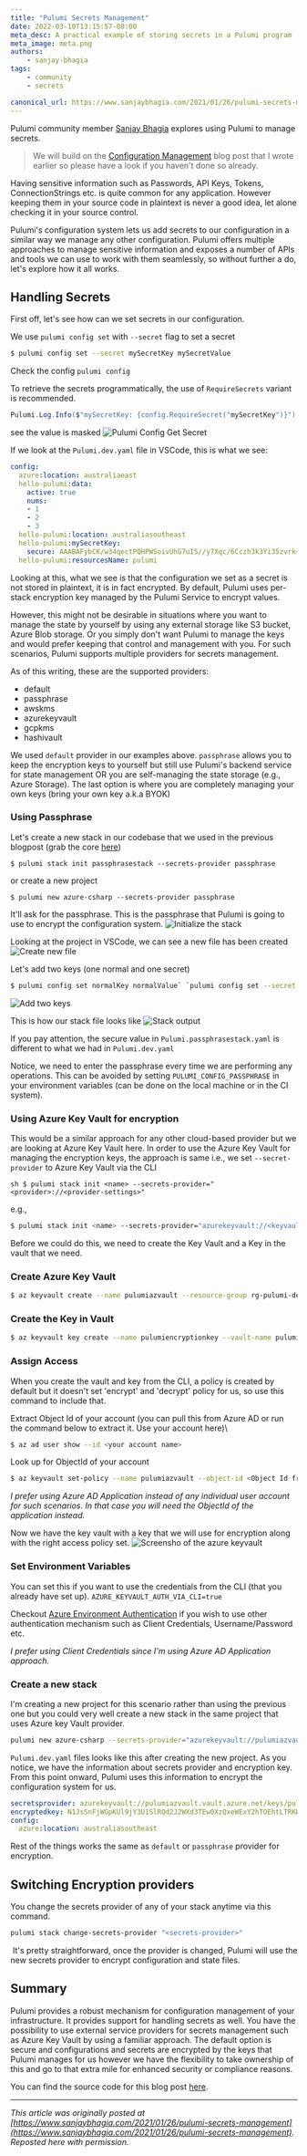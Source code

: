 ```yaml
---
title: "Pulumi Secrets Management"
date: 2022-03-10T13:15:57-08:00
meta_desc: A practical example of storing secrets in a Pulumi program
meta_image: meta.png
authors:
    - sanjay-bhagia
tags:
    - community
    - secrets

canonical_url: https://www.sanjaybhagia.com/2021/01/26/pulumi-secrets-management
---
```


Pulumi community member [Sanjay Bhagia](https://www.sanjaybhagia.com/) explores using Pulumi to manage secrets.

<!--more-->

> We will build on the [Configuration Management](https://www.sanjaybhagia.com/pulumi-configuration-management) blog post that I wrote earlier so please have a look if you haven't done so already.

Having sensitive information such as Passwords, API Keys, Tokens, ConnectionStrings etc. is quite common for any application. However keeping them in your source code in plaintext is never a good idea, let alone checking it in your source control.

Pulumi's configuration system lets us add secrets to our configuration in a similar way we manage any other configuration. Pulumi offers multiple approaches to manage sensitive information and exposes a number of APIs and tools we can use to work with them seamlessly, so without further a do, let's explore how it all works.

## Handling Secrets

First off, let's see how can we set secrets in our configuration.

We use `pulumi config set` with `--secret` flag to set a secret

```sh
$ pulumi config set --secret mySecretKey mySecretValue
```

Check the config `pulumi config`

To retrieve the secrets programmatically, the use of `RequireSecrets` variant is recommended.

```csharp
Pulumi.Log.Info($"mySecretKey: {config.RequireSecret("mySecretKey")}");

```

see the value is masked
![Pulumi Config Get Secret](./images/pulumi-config-get-secret.jpg)

If we look at the `Pulumi.dev.yaml` file in VSCode, this is what we see:

```yaml
config:
  azure:location: australiaeast
  hello-pulumi:data:
    active: true
    nums:
    - 1
    - 2
    - 3
  hello-pulumi:location: australiasoutheast
  hello-pulumi:mySecretKey:
    secure: AAABAFybCK/w34qectPQHPWSoivUhG7uI5//y7Xqc/6Cczh3k3Yi35zvrk+U
  hello-pulumi:resourcesName: pulumi

```

Looking at this, what we see is that the configuration we set as a secret is not stored in plaintext, it is in fact encrypted. By default, Pulumi uses per-stack encryption key managed by the Pulumi Service to encrypt values.

However, this might not be desirable in situations where you want to manage the state by yourself by using any external storage like S3 bucket, Azure Blob storage. Or you simply don't want Pulumi to manage the keys and would prefer keeping that control and management with you. For such scenarios, Pulumi supports multiple providers for secrets management.

As of this writing, these are the supported providers:

- default
- passphrase
- awskms
- azurekeyvault
- gcpkms
- hashivault

We used `default` provider in our examples above. `passphrase` allows you to keep the encryption keys to yourself but still use Pulumi's backend service for state management OR you are self-managing the state storage (e.g., Azure Storage). The last option is where you are completely managing your own keys (bring your own key a.k.a BYOK)

### Using Passphrase

Let's create a new stack in our codebase that we used in the previous blogpost (grab the core [here](https://github.com/sanjaybhagia/pulumi-examples/tree/d035014aa852ff2d68a8958d5036037a5cf50ae4/hello-pulumi))

```shell
$ pulumi stack init passphrasestack --secrets-provider passphrase
```

or create a new project 
```shell
$ pulumi new azure-csharp --secrets-provider passphrase
```

It'll ask for the passphrase. This is the passphrase that Pulumi is going to use to encrypt the configuration system.
![Initialize the stack](./images/pulumi-stack-init-passphrase-1.jpg)

Looking at the project in VSCode, we can see a new file has been created ![Create new file](./images/pulumi-stack-init-passphrase-2.jpg)

Let's add two keys (one normal and one secret) 
```sh
$ pulumi config set normalKey normalValue` `pulumi config set --secret secretKey secretValue
```
![Add two keys](./images/pulumi-stack-init-passphrase-3.jpg)

This is how our stack file looks like ![Stack output](./images/pulumi-stack-init-passphrase-4.jpg)

If you pay attention, the secure value in `Pulumi.passphrasestack.yaml` is different to what we had in `Pulumi.dev.yaml`

Notice, we need to enter the passphrase every time we are performing any operations. This can be avoided by setting `PULUMI_CONFIG_PASSPHRASE` in your environment variables (can be done on the local machine or in the CI system).

### Using Azure Key Vault for encryption

This would be a similar approach for any other cloud-based provider but we are looking at Azure Key Vault here. In order to use the Azure Key Vault for managing the encryption keys, the approach is same i.e., we set `--secret-provider` to Azure Key Vault via the CLI

`sh
$ pulumi stack init <name> --secrets-provider="<provider>://<provider-settings>"`

e.g.,

```sh
$ pulumi stack init <name> --secrets-provider="azurekeyvault://<keyvaultname>.vault.azure.net/keys/<key name>"
```

Before we could do this, we need to create the Key Vault and a Key in the vault that we need.

### Create Azure Key Vault

```sh
$ az keyvault create --name pulumiazvault --resource-group rg-pulumi-dev --location australiasoutheast
```

### Create the Key in Vault

```sh
$ az keyvault key create --name pulumiencryptionkey --vault-name pulumiazvault
```

### Assign Access

When you create the vault and key from the CLI, a policy is created by default but it doesn't set 'encrypt' and 'decrypt' policy for us, so use this command to include that.

Extract Object Id of your account (you can pull this from Azure AD or run the command below to extract it. Use your account here)\

```sh
$ az ad user show --id <your account name>
```

Look up for ObjectId of your account

```sh
$ az keyvault set-policy --name pulumiazvault --object-id <Object Id from above> --key-permissions encrypt decrypt get create delete list update import backup restore recover
```

*I prefer using Azure AD Application instead of any individual user account for such scenarios. In that case you will need the ObjectId of the application instead.*

Now we have the key vault with a key that we will use for encryption along with the right access policy set. ![Screensho of the azure keyvault](./images/az-keyvault-with-key.jpg)

### Set Environment Variables

You can set this if you want to use the credentials from the CLI (that you already have set up). `AZURE_KEYVAULT_AUTH_VIA_CLI=true`

Checkout [Azure Environment Authentication](https://docs.microsoft.com/en-us/azure/developer/go/azure-sdk-authorization#use-environment-based-authentication) if you wish to use other authentication mechanism such as Client Credentials, Username/Password etc.

*I prefer using Client Credentials since I'm using Azure AD Application approach.*

### Create a new stack

I'm creating a new project for this scenario rather than using the previous one but you could very well create a new stack in the same project that uses Azure key Vault provider.

```sh
pulumi new azure-csharp --secrets-provider="azurekeyvault://pulumiazvault.vault.azure.net/keys/pulumiencryptionkey"
```

`Pulumi.dev.yaml` files looks like this after creating the new project. As you notice, we have the information about secrets provider and encryption key. From this point onward, Pulumi uses this information to encrypt the configuration system for us.

```yaml
secretsprovider: azurekeyvault://pulumiazvault.vault.azure.net/keys/pulumiencryptionkey
encryptedkey: N1JsSnFjWGpKUl9jY3U1SlRQd2J2WXd3TEw0XzQxeWExY2hTOEhtLTRKWkd3cTViblg3OWF4VHFTcDY4amo4RDc4RUxyT3poNC0tUEVSM0ppbUxfcUdiN1dOWm9Cb0VrNU5TODF6dUlMVEg3c2VVc1ItTVZfRjFBQWpmdGNiX29xYU1BdTN2d0NlMmtWUWFUWUc0NjNJMnh4eUNybzdJMzlXZHdXMVRpODh4TnZfdDM1R2pfdS1rS3VlQlh5cDI4OXZmMkxXaFFuNzNBckJaRU9vcnl5WmJPeUVXMHpJSzlIOEZXOG5WTnl6akFXYmxWYkkyYVB6c3BsUWpDOGw5OFRJNXFyV0JBSjAybHVkTE9UMGF6MllqSW4xbm9GVW1pODRsbVJZbEh6OThPLUdBemlhcWp4V1dKaE5vN0NDeEFZdFM2cXk3emozSDI0UHlGQllESTdR
config:
  azure:location: australiasoutheast

```

Rest of the things works the same as `default` or `passphrase` provider for encryption.

## Switching Encryption providers

You change the secrets provider of any of your stack anytime via this command.

```sh
pulumi stack change-secrets-provider "<secrets-provider>"
```
 It's pretty straightforward, once the provider is changed, Pulumi will use the new secrets provider to encrypt configuration and state files.

## Summary

Pulumi provides a robust mechanism for configuration management of your infrastructure. It provides support for handling secrets as well. You have the possibility to use external service providers for secrets management such as Azure Key Vault by using a familiar approach. The default option is secure and configurations and secrets are encrypted by the keys that Pulumi manages for us however we have the flexibility to take ownership of this and go to that extra mile for enhanced security or compliance reasons.

You can find the source code for this blog post [here](https://github.com/sanjaybhagia/pulumi-examples/tree/950d6b4889999be548a21cccb9945ad5f9cd20a0/pulumi-azvault).

***
*This article was originally posted at [https://www.sanjaybhagia.com/2021/01/26/pulumi-secrets-management](https://www.sanjaybhagia.com/2021/01/26/pulumi-secrets-management). Reposted here with permission.*
